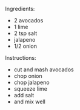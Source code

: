 Ingredients:
- 2 avocados
- 1 lime
- 2 tsp salt
- jalapeno
- 1/2 onion

Instructions:
- cut and mash avocados
- chop onion
- chop jalapeno
- squeeze lime
- add salt
- and mix well
